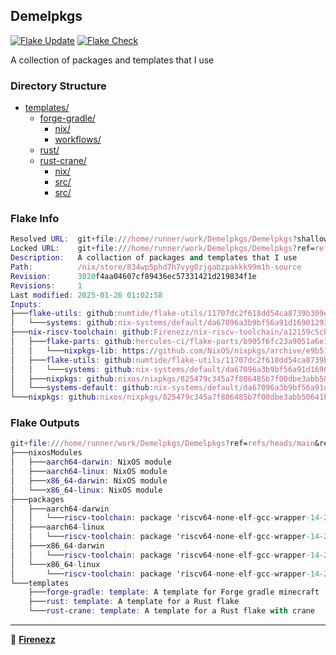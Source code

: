 ## Demelpkgs

[![Flake Update](https://github.com/Firenezz/Demelpkgs/actions/workflows/flake-update.yml/badge.svg)](https://github.com/Firenezz/Demelpkgs/blob/main/.github/workflows/flake-update.yml)
[![Flake Check](https://github.com/Firenezz/Demelpkgs/actions/workflows/flake-check.yml/badge.svg)](https://github.com/Firenezz/Demelpkgs/blob/main/.github/workflows/flake-check.yml)

A collection of packages and templates that I use
### Directory Structure

- [templates/](templates/)
  - [forge-gradle/](templates/forge-gradle/)
    - [nix/](templates/forge-gradle/nix/)
    - [workflows/](templates/forge-gradle/workflows/)
  - [rust/](templates/rust/)
  - [rust-crane/](templates/rust-crane/)
    - [nix/](templates/rust-crane/nix/)
    - [src/](templates/rust-crane/src/)
    - [src/](templates/rust/src/)

### Flake Info

```nix
Resolved URL:  git+file:///home/runner/work/Demelpkgs/Demelpkgs?shallow=1
Locked URL:    git+file:///home/runner/work/Demelpkgs/Demelpkgs?ref=refs/heads/main&rev=3020f4aa04607cf89436ec57331421d219834f1e&shallow=1
Description:   A collaction of packages and templates that I use
Path:          /nix/store/834wp5phd7h7vyg0zjgabzpakkk99m1h-source
Revision:      3020f4aa04607cf89436ec57331421d219834f1e
Revisions:     1
Last modified: 2025-01-26 01:02:58
Inputs:
├───flake-utils: github:numtide/flake-utils/11707dc2f618dd54ca8739b309ec4fc024de578b (2024-11-13 21:27:16)
│   └───systems: github:nix-systems/default/da67096a3b9bf56a91d16901293e51ba5b49a27e (2023-04-09 08:27:08)
├───nix-riscv-toolchain: github:Firenezz/nix-riscv-toolchain/a12159c5cbcc5ae660130095650033b3c05a6046 (2025-01-26 00:40:52)
│   ├───flake-parts: github:hercules-ci/flake-parts/b905f6fc23a9051a6e1b741e1438dbfc0634c6de (2025-01-06 05:57:10)
│   │   └───nixpkgs-lib: https://github.com/NixOS/nixpkgs/archive/e9b51731911566bbf7e4895475a87fe06961de0b.tar.gz?narHash=sha256-CewEm1o2eVAnoqb6Ml%2BQi9Gg/EfNAxbRx1lANGVyoLI%3D (2025-01-01 23:35:19)
│   ├───flake-utils: github:numtide/flake-utils/11707dc2f618dd54ca8739b309ec4fc024de578b (2024-11-13 21:27:16)
│   │   └───systems: github:nix-systems/default/da67096a3b9bf56a91d16901293e51ba5b49a27e (2023-04-09 08:27:08)
│   ├───nixpkgs: github:nixos/nixpkgs/825479c345a7f806485b7f00dbe3abb50641b083 (2025-01-24 19:21:52)
│   └───systems-default: github:nix-systems/default/da67096a3b9bf56a91d16901293e51ba5b49a27e (2023-04-09 08:27:08)
└───nixpkgs: github:nixos/nixpkgs/825479c345a7f806485b7f00dbe3abb50641b083 (2025-01-24 19:21:52)

```

### Flake Outputs

```nix
git+file:///home/runner/work/Demelpkgs/Demelpkgs?ref=refs/heads/main&rev=3020f4aa04607cf89436ec57331421d219834f1e&shallow=1
├───nixosModules
│   ├───aarch64-darwin: NixOS module
│   ├───aarch64-linux: NixOS module
│   ├───x86_64-darwin: NixOS module
│   └───x86_64-linux: NixOS module
├───packages
│   ├───aarch64-darwin
│   │   └───riscv-toolchain: package 'riscv64-none-elf-gcc-wrapper-14-20241116'
│   ├───aarch64-linux
│   │   └───riscv-toolchain: package 'riscv64-none-elf-gcc-wrapper-14-20241116'
│   ├───x86_64-darwin
│   │   └───riscv-toolchain: package 'riscv64-none-elf-gcc-wrapper-14-20241116'
│   └───x86_64-linux
│       └───riscv-toolchain: package 'riscv64-none-elf-gcc-wrapper-14-20241116'
└───templates
    ├───forge-gradle: template: A template for Forge gradle minecraft
    ├───rust: template: A template for a Rust flake
    └───rust-crane: template: A template for a Rust flake with crane

```

---

👤 [**Firenezz**](https://github.com/Firenezz)
